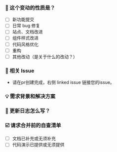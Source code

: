 <!--
首先，非常感谢你的贡献！😄

1、确保您已经读了 readme，当前是从 master 拉取的分支。
2、请自己 merge 代码到 develop 分支，通知维护者发布测试版本。
3、测试通过，请提交 pr 至 master 分支，在维护者审核通过后合并，发布正式版本。
4、测试不通过，在自己分支继续就行修复，重复2的过程。
请确保填写以下 pull request 的信息，谢谢！~

-->

### 🤔 这个变动的性质是？

-   [ ] 新功能提交
-   [ ] 日常 bug 修复
-   [ ] 站点、文档改进
-   [ ] 组件样式改进
-   [ ] 代码风格优化
-   [ ] 重构
-   [ ] 其他改动（是关于什么的改动？）

### 🔗 相关 Issue
- 请在pr创建完成，右侧 linked issue 链接您的issue。

### 💡 需求背景和解决方案

<!--
1. 要解决的具体问题。
2. 列出最终的 API 实现和用法。
3. 涉及UI/交互变动需要有截图或 GIF。
-->

### 📝 更新日志怎么写？

<!--
> 从用户角度描述具体变化，以及可能的 breaking change 和其他风险？
-->

### ☑️ 请求合并前的自查清单

-   [ ] 文档已补充或无须补充
-   [ ] 代码演示已提供或无须提供
